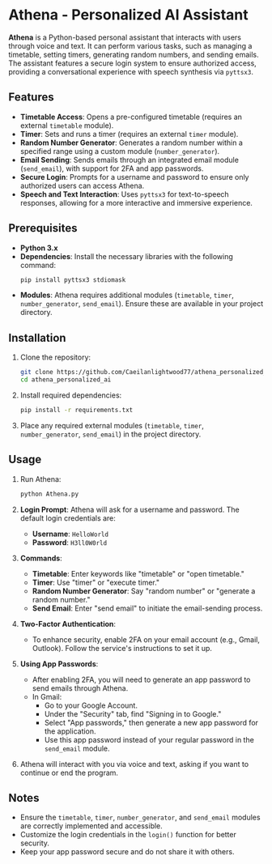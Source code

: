 # Athena - Personalized AI Assistant

**Athena** is a Python-based personal assistant that interacts with users through voice and text. It can perform various tasks, such as managing a timetable, setting timers, generating random numbers, and sending emails. The assistant features a secure login system to ensure authorized access, providing a conversational experience with speech synthesis via `pyttsx3`.

## Features

- **Timetable Access**: Opens a pre-configured timetable (requires an external `timetable` module).
- **Timer**: Sets and runs a timer (requires an external `timer` module).
- **Random Number Generator**: Generates a random number within a specified range using a custom module (`number_generator`).
- **Email Sending**: Sends emails through an integrated email module (`send_email`), with support for 2FA and app passwords.
- **Secure Login**: Prompts for a username and password to ensure only authorized users can access Athena.
- **Speech and Text Interaction**: Uses `pyttsx3` for text-to-speech responses, allowing for a more interactive and immersive experience.

## Prerequisites

- **Python 3.x**
- **Dependencies**: Install the necessary libraries with the following command:
  ```bash
  pip install pyttsx3 stdiomask
  ```
- **Modules**: Athena requires additional modules (`timetable`, `timer`, `number_generator`, `send_email`). Ensure these are available in your project directory.

## Installation

1. Clone the repository:
   ```bash
   git clone https://github.com/Caeilanlightwood77/athena_personalized_ai.git
   cd athena_personalized_ai
   ```

2. Install required dependencies:
   ```bash
   pip install -r requirements.txt
   ```

3. Place any required external modules (`timetable`, `timer`, `number_generator`, `send_email`) in the project directory.

## Usage

1. Run Athena:
   ```bash
   python Athena.py
   ```

2. **Login Prompt**: Athena will ask for a username and password. The default login credentials are:
   - **Username**: `HelloWorld`
   - **Password**: `H3ll0W0rld`

3. **Commands**:
   - **Timetable**: Enter keywords like "timetable" or "open timetable."
   - **Timer**: Use "timer" or "execute timer."
   - **Random Number Generator**: Say "random number" or "generate a random number."
   - **Send Email**: Enter "send email" to initiate the email-sending process.

4. **Two-Factor Authentication**:
   - To enhance security, enable 2FA on your email account (e.g., Gmail, Outlook). Follow the service's instructions to set it up.

5. **Using App Passwords**:
   - After enabling 2FA, you will need to generate an app password to send emails through Athena.
   - In Gmail:
     - Go to your Google Account.
     - Under the "Security" tab, find "Signing in to Google."
     - Select "App passwords," then generate a new app password for the application.
     - Use this app password instead of your regular password in the `send_email` module.

6. Athena will interact with you via voice and text, asking if you want to continue or end the program.

## Notes

- Ensure the `timetable`, `timer`, `number_generator`, and `send_email` modules are correctly implemented and accessible.
- Customize the login credentials in the `login()` function for better security.
- Keep your app password secure and do not share it with others.
